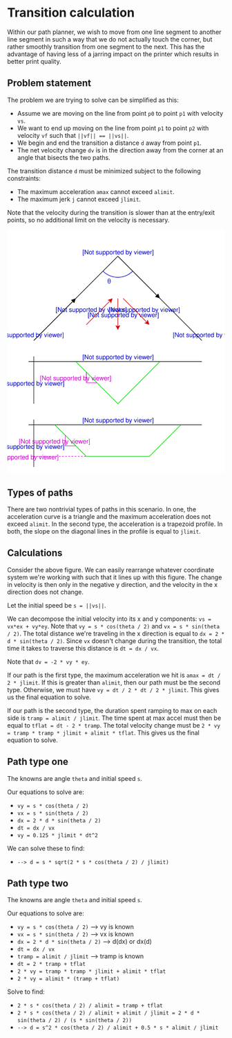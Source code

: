 # Transition calculation

Within our path planner, we wish to move from one line segment to another line segment in such a way that we do not actually touch the corner, but rather smoothly transition from one segment to the next.  This has the advantage of having less of a jarring impact on the printer which results in better print quality.

## Problem statement

The problem we are trying to solve can be simplified as this:

* Assume we are moving on the line from point `p0` to point `p1` with velocity `vs`.
* We want to end up moving on the line from point `p1` to point `p2` with velocity `vf` such that `||vf|| == ||vs||`.
* We begin and end the transition a distance `d` away from point `p1`.
* The net velocity change `dv` is in the direction away from the corner at an angle that bisects the two paths.

The transition distance `d` must be minimized subject to the following constraints:
* The maximum acceleration `amax` cannot exceed `alimit`.
* The maximum jerk `j` cannot exceed `jlimit`.

Note that the velocity during the transition is slower than at the entry/exit points, so no additional limit on the velocity is necessary.

![](transition_path.svg)

## Types of paths

There are two nontrivial types of paths in this scenario.  In one, the acceleration curve is a triangle and the maximum acceleration does not exceed `alimit`.  In the second type, the acceleration is a trapezoid profile.  In both, the slope on the diagonal lines in the profile is equal to `jlimit`.

## Calculations

Consider the above figure.  We can easily rearrange whatever coordinate system we're working with such that it lines up with this figure.  The change in velocity is then only in the negative y direction, and the velocity in the x direction does not change.

Let the initial speed be `s = ||vs||`.

We can decompose the initial velocity into its x and y components: `vs = vx*ex + vy*ey`.  Note that `vy = s * cos(theta / 2)` and `vx = s * sin(theta / 2)`.  The total distance we're traveling in the x direction is equal to `dx = 2 * d * sin(theta / 2)`.  Since `vx` doesn't change during the transition, the total time it takes to traverse this distance is `dt = dx / vx`.

Note that `dv = -2 * vy * ey`.

If our path is the first type, the maximum acceleration we hit is `amax = dt / 2 * jlimit`.  If this is greater than `alimit`, then our path must be the second type.  Otherwise, we must have `vy = dt / 2 * dt / 2 * jlimit`.  This gives us the final equation to solve.

If our path is the second type, the duration spent ramping to max on each side is `tramp = alimit / jlimit`.  The time spent at max accel must then be equal to `tflat = dt - 2 * tramp`.  The total velocity change must be `2 * vy = tramp * tramp * jlimit + alimit * tflat`.  This gives us the final equation to solve.

## Path type one

The knowns are angle `theta` and initial speed `s`.

Our equations to solve are:
* `vy = s * cos(theta / 2)`
* `vx = s * sin(theta / 2)`
* `dx = 2 * d * sin(theta / 2)`
* `dt = dx / vx`
* `vy = 0.125 * jlimit * dt^2`

We can solve these to find:
* `--> d = s * sqrt(2 * s * cos(theta / 2) / jlimit)`

## Path type two

The knowns are angle `theta` and initial speed `s`.

Our equations to solve are:
* `vy = s * cos(theta / 2)` --> vy is known
* `vx = s * sin(theta / 2)` --> vx is known
* `dx = 2 * d * sin(theta / 2)` --> d(dx) or dx(d)
* `dt = dx / vx`
* `tramp = alimit / jlimit` --> tramp is known
* `dt = 2 * tramp + tflat`
* `2 * vy = tramp * tramp * jlimit + alimit * tflat`
* `2 * vy = alimit * (tramp + tflat)`

Solve to find:
* `2 * s * cos(theta / 2) / alimit = tramp + tflat`
* `2 * s * cos(theta / 2) / alimit + alimit / jlimit = 2 * d * sin(theta / 2) / (s * sin(theta / 2))`
* `--> d = s^2 * cos(theta / 2) / alimit + 0.5 * s * alimit / jlimit`
